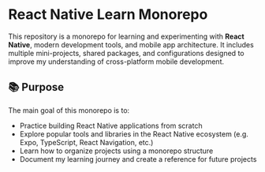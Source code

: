 # React Native Learn Monorepo

This repository is a monorepo for learning and experimenting with **React Native**, modern development tools, and mobile app architecture. It includes multiple mini-projects, shared packages, and configurations designed to improve my understanding of cross-platform mobile development.

## 📚 Purpose

The main goal of this monorepo is to:
- Practice building React Native applications from scratch
- Explore popular tools and libraries in the React Native ecosystem (e.g. Expo, TypeScript, React Navigation, etc.)
- Learn how to organize projects using a monorepo structure
- Document my learning journey and create a reference for future projects
